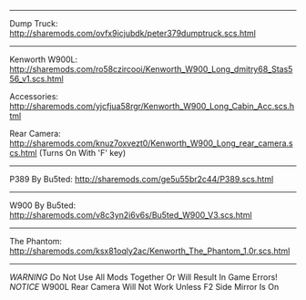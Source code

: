-------------------------------------

Dump Truck: http://sharemods.com/ovfx9icjubdk/peter379dumptruck.scs.html

-------------------------------------

Kenworth W900L: http://sharemods.com/ro58czircooi/Kenworth_W900_Long_dmitry68_Stas556_v1.scs.html

Accessories: http://sharemods.com/yjcfjua58rgr/Kenworth_W900_Long_Cabin_Acc.scs.html

Rear Camera: http://sharemods.com/knuz7oxvezt0/Kenworth_W900_Long_rear_camera.scs.html  (Turns On With 'F' key)

-------------------------------------

P389 By Bu5ted: http://sharemods.com/ge5u55br2c44/P389.scs.html

-------------------------------------

W900 By Bu5ted: http://sharemods.com/v8c3yn2i6v6s/Bu5ted_W900_V3.scs.html

-------------------------------------

The Phantom: http://sharemods.com/ksx81oqly2ac/Kenworth_The_Phantom_1.0r.scs.html

-------------------------------------

*WARNING* Do Not Use All Mods Together Or Will Result In Game Errors!
*NOTICE* W900L Rear Camera Will Not Work Unless F2 Side Mirror Is On
